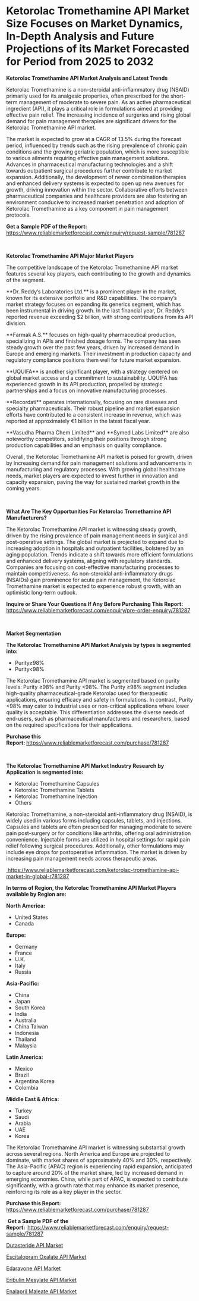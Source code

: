 <p><h1>Ketorolac Tromethamine API Market Size Focuses on Market Dynamics, In-Depth Analysis and Future Projections of its Market Forecasted for Period from 2025 to 2032</h1></p><p><strong>Ketorolac Tromethamine API Market Analysis and Latest Trends</strong></p>
<p><p>Ketorolac Tromethamine is a non-steroidal anti-inflammatory drug (NSAID) primarily used for its analgesic properties, often prescribed for the short-term management of moderate to severe pain. As an active pharmaceutical ingredient (API), it plays a critical role in formulations aimed at providing effective pain relief. The increasing incidence of surgeries and rising global demand for pain management therapies are significant drivers for the Ketorolac Tromethamine API market.</p><p>The market is expected to grow at a CAGR of 13.5% during the forecast period, influenced by trends such as the rising prevalence of chronic pain conditions and the growing geriatric population, which is more susceptible to various ailments requiring effective pain management solutions. Advances in pharmaceutical manufacturing technologies and a shift towards outpatient surgical procedures further contribute to market expansion. Additionally, the development of newer combination therapies and enhanced delivery systems is expected to open up new avenues for growth, driving innovation within the sector. Collaborative efforts between pharmaceutical companies and healthcare providers are also fostering an environment conducive to increased market penetration and adoption of Ketorolac Tromethamine as a key component in pain management protocols.</p></p>
<p><strong>Get a Sample PDF of the Report:&nbsp;</strong> <a href="https://www.reliablemarketforecast.com/enquiry/request-sample/781287?utm_campaign=1108&utm_medium=2&utm_source=Github&utm_content=ia&utm_term=26032025&utm_id=ketorolac-tromethamine-api">https://www.reliablemarketforecast.com/enquiry/request-sample/781287</a></p>
<p>&nbsp;</p>
<p><strong>Ketorolac Tromethamine API Major Market Players</strong></p>
<p><p>The competitive landscape of the Ketorolac Tromethamine API market features several key players, each contributing to the growth and dynamics of the segment. </p><p>**Dr. Reddy’s Laboratories Ltd.** is a prominent player in the market, known for its extensive portfolio and R&D capabilities. The company’s market strategy focuses on expanding its generics segment, which has been instrumental in driving growth. In the last financial year, Dr. Reddy’s reported revenue exceeding $2 billion, with strong contributions from its API division.</p><p>**Farmak A.S.** focuses on high-quality pharmaceutical production, specializing in APIs and finished dosage forms. The company has seen steady growth over the past few years, driven by increased demand in Europe and emerging markets. Their investment in production capacity and regulatory compliance positions them well for future market expansion.</p><p>**UQUIFA** is another significant player, with a strategy centered on global market access and a commitment to sustainability. UQUIFA has experienced growth in its API production, propelled by strategic partnerships and a focus on innovative manufacturing processes.</p><p>**Recordati** operates internationally, focusing on rare diseases and specialty pharmaceuticals. Their robust pipeline and market expansion efforts have contributed to a consistent increase in revenue, which was reported at approximately €1 billion in the latest fiscal year.</p><p>**Vasudha Pharma Chem Limited** and **Symed Labs Limited** are also noteworthy competitors, solidifying their positions through strong production capabilities and an emphasis on quality compliance.</p><p>Overall, the Ketorolac Tromethamine API market is poised for growth, driven by increasing demand for pain management solutions and advancements in manufacturing and regulatory processes. With growing global healthcare needs, market players are expected to invest further in innovation and capacity expansion, paving the way for sustained market growth in the coming years.</p></p>
<p>&nbsp;</p>
<p><strong>What Are The Key Opportunities For Ketorolac Tromethamine API Manufacturers?</strong></p>
<p><p>The Ketorolac Tromethamine API market is witnessing steady growth, driven by the rising prevalence of pain management needs in surgical and post-operative settings. The global market is projected to expand due to increasing adoption in hospitals and outpatient facilities, bolstered by an aging population. Trends indicate a shift towards more efficient formulations and enhanced delivery systems, aligning with regulatory standards. Companies are focusing on cost-effective manufacturing processes to maintain competitiveness. As non-steroidal anti-inflammatory drugs (NSAIDs) gain prominence for acute pain management, the Ketorolac Tromethamine market is expected to experience robust growth, with an optimistic long-term outlook.</p></p>
<p><strong>Inquire or Share Your Questions If Any Before Purchasing This Report:</strong> <a href="https://www.reliablemarketforecast.com/enquiry/pre-order-enquiry/781287?utm_campaign=1108&utm_medium=2&utm_source=Github&utm_content=ia&utm_term=26032025&utm_id=ketorolac-tromethamine-api">https://www.reliablemarketforecast.com/enquiry/pre-order-enquiry/781287</a></p>
<p>&nbsp;</p>
<p><strong>Market Segmentation</strong></p>
<p><strong>The Ketorolac Tromethamine API Market Analysis by types is segmented into:</strong></p>
<p><ul><li>Purity≥98%</li><li>Purity<98%</li></ul></p>
<p><p>The Ketorolac Tromethamine API market is segmented based on purity levels: Purity ≥98% and Purity <98%. The Purity ≥98% segment includes high-quality pharmaceutical-grade Ketorolac used for therapeutic applications, ensuring efficacy and safety in formulations. In contrast, Purity <98% may cater to industrial uses or non-critical applications where lower quality is acceptable. This differentiation addresses the diverse needs of end-users, such as pharmaceutical manufacturers and researchers, based on the required specifications for their applications.</p></p>
<p><strong>Purchase this Report:&nbsp;</strong><a href="https://www.reliablemarketforecast.com/purchase/781287?utm_campaign=1108&utm_medium=2&utm_source=Github&utm_content=ia&utm_term=26032025&utm_id=ketorolac-tromethamine-api">https://www.reliablemarketforecast.com/purchase/781287</a></p>
<p>&nbsp;</p>
<p><strong>The Ketorolac Tromethamine API Market Industry Research by Application is segmented into:</strong></p>
<p><ul><li>Ketorolac Tromethamine Capsules</li><li>Ketorolac Tromethamine Tablets</li><li>Ketorolac Tromethamine Injection</li><li>Others</li></ul></p>
<p><p>Ketorolac Tromethamine, a non-steroidal anti-inflammatory drug (NSAID), is widely used in various forms including capsules, tablets, and injections. Capsules and tablets are often prescribed for managing moderate to severe pain post-surgery or for conditions like arthritis, offering oral administration convenience. Injectable forms are utilized in hospital settings for rapid pain relief following surgical procedures. Additionally, other formulations may include eye drops for postoperative inflammation. The market is driven by increasing pain management needs across therapeutic areas.</p></p>
<p><a href="https://www.reliablemarketforecast.com/ketorolac-tromethamine-api-market-in-global-r781287?utm_campaign=1108&utm_medium=2&utm_source=Github&utm_content=ia&utm_term=26032025&utm_id=ketorolac-tromethamine-api">&nbsp;https://www.reliablemarketforecast.com/ketorolac-tromethamine-api-market-in-global-r781287</a></p>
<p><strong>In terms of Region, the Ketorolac Tromethamine API Market Players available by Region are:</strong></p>
<p>
    <p> <strong> North America: </strong>
        <ul>
            <li>United States</li>
            <li>Canada</li>
        </ul>
        </p> 
    <p> <strong> Europe: </strong>
        <ul>
            <li>Germany</li>
            <li>France</li>
            <li>U.K.</li>
            <li>Italy</li>
            <li>Russia</li>
        </ul>
        </p> 
    <p> <strong> Asia-Pacific: </strong>
        <ul>
            <li>China</li>
            <li>Japan</li>
            <li>South Korea</li>
            <li>India</li>
            <li>Australia</li>
            <li>China Taiwan</li>
            <li>Indonesia</li>
            <li>Thailand</li>
            <li>Malaysia</li>
        </ul>
        </p> 
    <p> <strong> Latin America: </strong>
        <ul>
            <li>Mexico</li>
            <li>Brazil</li>
            <li>Argentina Korea</li>
            <li>Colombia</li>
        </ul>
        </p> 
    <p> <strong> Middle East & Africa: </strong>
        <ul>
            <li>Turkey</li>
            <li>Saudi</li>
            <li>Arabia</li>
            <li>UAE</li>
            <li>Korea</li>
        </ul>
    </p>
    </p>
<p><p>The Ketorolac Tromethamine API market is witnessing substantial growth across several regions. North America and Europe are projected to dominate, with market shares of approximately 40% and 30%, respectively. The Asia-Pacific (APAC) region is experiencing rapid expansion, anticipated to capture around 20% of the market share, led by increased demand in emerging economies. China, while part of APAC, is expected to contribute significantly, with a growth rate that may enhance its market presence, reinforcing its role as a key player in the sector.</p></p>
<p><strong>Purchase this Report: </strong><a href="https://www.reliablemarketforecast.com/purchase/781287?utm_campaign=1108&utm_medium=2&utm_source=Github&utm_content=ia&utm_term=26032025&utm_id=ketorolac-tromethamine-api">https://www.reliablemarketforecast.com/purchase/781287</a></p>
<p>&nbsp;<strong>Get a Sample PDF of the Report:&nbsp;&nbsp;</strong><a href="https://www.reliablemarketforecast.com/enquiry/request-sample/781287?utm_campaign=1108&utm_medium=2&utm_source=Github&utm_content=ia&utm_term=26032025&utm_id=ketorolac-tromethamine-api">https://www.reliablemarketforecast.com/enquiry/request-sample/781287</a></p>
<p><strong></strong></p>
<p><p><a href="https://github.com/fontshatintj/Market-Research-Report-List-1/blob/main/dutasteride-api-market.md?utm_campaign=1108&utm_medium=2&utm_source=Github&utm_content=ia&utm_term=26032025&utm_id=ketorolac-tromethamine-api">Dutasteride API Market</a></p><p><a href="https://github.com/sphaabrose/Market-Research-Report-List-1/blob/main/escitalopram-oxalate-api-market.md?utm_campaign=1108&utm_medium=2&utm_source=Github&utm_content=ia&utm_term=26032025&utm_id=ketorolac-tromethamine-api">Escitalopram Oxalate API Market</a></p><p><a href="https://github.com/firdwsermald/Market-Research-Report-List-1/blob/main/edaravone-api-market.md?utm_campaign=1108&utm_medium=2&utm_source=Github&utm_content=ia&utm_term=26032025&utm_id=ketorolac-tromethamine-api">Edaravone API Market</a></p><p><a href="https://github.com/etapaqanee/Market-Research-Report-List-1/blob/main/eribulin-mesylate-api-market.md?utm_campaign=1108&utm_medium=2&utm_source=Github&utm_content=ia&utm_term=26032025&utm_id=ketorolac-tromethamine-api">Eribulin Mesylate API Market</a></p><p><a href="https://github.com/wilzeryammy/Market-Research-Report-List-1/blob/main/enalapril-maleate-api-market.md?utm_campaign=1108&utm_medium=2&utm_source=Github&utm_content=ia&utm_term=26032025&utm_id=ketorolac-tromethamine-api">Enalapril Maleate API Market</a></p></p>